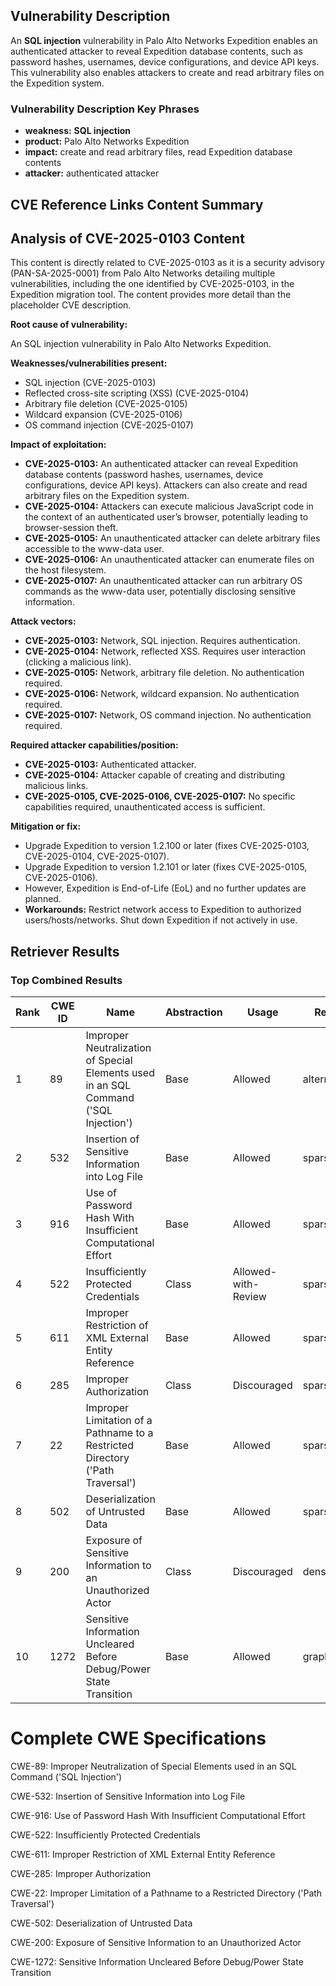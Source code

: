 ## Vulnerability Description
An **SQL injection** vulnerability in Palo Alto Networks Expedition enables an authenticated attacker to reveal Expedition database contents, such as password hashes, usernames, device configurations, and device API keys. This vulnerability also enables attackers to create and read arbitrary files on the Expedition system.

### Vulnerability Description Key Phrases
- **weakness:** **SQL injection**
- **product:** Palo Alto Networks Expedition
- **impact:** create and read arbitrary files, read Expedition database contents
- **attacker:** authenticated attacker

## CVE Reference Links Content Summary
## Analysis of CVE-2025-0103 Content

This content is directly related to CVE-2025-0103 as it is a security advisory (PAN-SA-2025-0001) from Palo Alto Networks detailing multiple vulnerabilities, including the one identified by CVE-2025-0103, in the Expedition migration tool. The content provides more detail than the placeholder CVE description.

**Root cause of vulnerability:**

An SQL injection vulnerability in Palo Alto Networks Expedition.

**Weaknesses/vulnerabilities present:**

*   SQL injection (CVE-2025-0103)
*   Reflected cross-site scripting (XSS) (CVE-2025-0104)
*   Arbitrary file deletion (CVE-2025-0105)
*   Wildcard expansion (CVE-2025-0106)
*   OS command injection (CVE-2025-0107)

**Impact of exploitation:**

*   **CVE-2025-0103:** An authenticated attacker can reveal Expedition database contents (password hashes, usernames, device configurations, device API keys). Attackers can also create and read arbitrary files on the Expedition system.
*   **CVE-2025-0104:** Attackers can execute malicious JavaScript code in the context of an authenticated user’s browser, potentially leading to browser-session theft.
*   **CVE-2025-0105:** An unauthenticated attacker can delete arbitrary files accessible to the www-data user.
*   **CVE-2025-0106:** An unauthenticated attacker can enumerate files on the host filesystem.
*   **CVE-2025-0107:** An unauthenticated attacker can run arbitrary OS commands as the www-data user, potentially disclosing sensitive information.

**Attack vectors:**

*   **CVE-2025-0103:** Network, SQL injection. Requires authentication.
*   **CVE-2025-0104:** Network, reflected XSS. Requires user interaction (clicking a malicious link).
*   **CVE-2025-0105:** Network, arbitrary file deletion. No authentication required.
*   **CVE-2025-0106:** Network, wildcard expansion. No authentication required.
*   **CVE-2025-0107:** Network, OS command injection. No authentication required.

**Required attacker capabilities/position:**

*   **CVE-2025-0103:** Authenticated attacker.
*   **CVE-2025-0104:** Attacker capable of creating and distributing malicious links.
*   **CVE-2025-0105, CVE-2025-0106, CVE-2025-0107:** No specific capabilities required, unauthenticated access is sufficient.

**Mitigation or fix:**

*   Upgrade Expedition to version 1.2.100 or later (fixes CVE-2025-0103, CVE-2025-0104, CVE-2025-0107).
*   Upgrade Expedition to version 1.2.101 or later (fixes CVE-2025-0105, CVE-2025-0106).
*   However, Expedition is End-of-Life (EoL) and no further updates are planned.
*   **Workarounds:** Restrict network access to Expedition to authorized users/hosts/networks. Shut down Expedition if not actively in use.

## Retriever Results

### Top Combined Results

| Rank | CWE ID | Name | Abstraction | Usage  | Retrievers | Individual Scores |
|------|--------|------|-------------|-------|------------|-------------------|
| 1 | 89 | Improper Neutralization of Special Elements used in an SQL Command ('SQL Injection') | Base | Allowed | alternate_terms | 1.000 |
| 2 | 532 | Insertion of Sensitive Information into Log File | Base | Allowed | sparse | 0.229 |
| 3 | 916 | Use of Password Hash With Insufficient Computational Effort | Base | Allowed | sparse | 0.216 |
| 4 | 522 | Insufficiently Protected Credentials | Class | Allowed-with-Review | sparse | 0.215 |
| 5 | 611 | Improper Restriction of XML External Entity Reference | Base | Allowed | sparse | 0.210 |
| 6 | 285 | Improper Authorization | Class | Discouraged | sparse | 0.206 |
| 7 | 22 | Improper Limitation of a Pathname to a Restricted Directory ('Path Traversal') | Base | Allowed | sparse | 0.204 |
| 8 | 502 | Deserialization of Untrusted Data | Base | Allowed | sparse | 0.203 |
| 9 | 200 | Exposure of Sensitive Information to an Unauthorized Actor | Class | Discouraged | dense | 0.527 |
| 10 | 1272 | Sensitive Information Uncleared Before Debug/Power State Transition | Base | Allowed | graph | 0.002 |



# Complete CWE Specifications

CWE-89: Improper Neutralization of Special Elements used in an SQL Command ('SQL Injection')

CWE-532: Insertion of Sensitive Information into Log File

CWE-916: Use of Password Hash With Insufficient Computational Effort

CWE-522: Insufficiently Protected Credentials

CWE-611: Improper Restriction of XML External Entity Reference

CWE-285: Improper Authorization

CWE-22: Improper Limitation of a Pathname to a Restricted Directory ('Path Traversal')

CWE-502: Deserialization of Untrusted Data

CWE-200: Exposure of Sensitive Information to an Unauthorized Actor

CWE-1272: Sensitive Information Uncleared Before Debug/Power State Transition